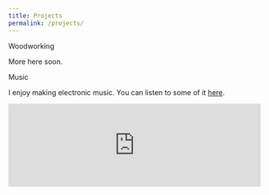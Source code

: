 ```yaml
---
title: Projects
permalink: /projects/
---
```


<p class="lead"> Woodworking </p>

More here soon.

<p class="lead"> Music </p>

I enjoy making electronic music. You can listen to some of it [here](https://soundcloud.com/jlkaufman).


<iframe width="100%" height="166" scrolling="no" frameborder="no" src="https://w.soundcloud.com/player/?url=https%3A//api.soundcloud.com/tracks/238478111&amp;color=ff5500&amp;auto_play=false&amp;hide_related=false&amp;show_comments=true&amp;show_user=true&amp;show_reposts=false"></iframe>